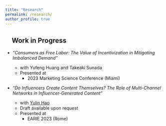 ```yaml
---
title: "Research"
permalink: /research/
author_profile: true
---
```



## 　Work in Progress
* *“Consumers as Free Labor: The Value of Incentivization in Mitigating Imbalanced Demand”*
  * with Yufeng Huang and Takeaki Sunada
  * Presented at
    * 2023 Marketing Science Conference (Miami)

* *“Do Influencers Create Content Themselves? The Role of Multi-Channel Networks in Influencer-Generated Content”*
  * with [Yulin Hao](https://www.yulinhao.net/home)
  * Draft available upon request
  * Presented at 
    * EARIE 2023 (Rome)
